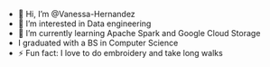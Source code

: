 - 👋 Hi, I’m @Vanessa-Hernandez
- 👀 I’m interested in Data engineering
- 🌱 I’m currently learning Apache Spark and Google Cloud Storage
- I graduated with a BS in Computer Science
- ⚡ Fun fact: I love to do embroidery and take long walks

<!---
Vanessa-Hernandez/Vanessa-Hernandez is a ✨ special ✨ repository because its `README.md` (this file) appears on your GitHub profile.
You can click the Preview link to take a look at your changes.
--->
